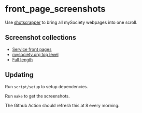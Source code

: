 # front_page_screenshots

Use [shotscrapper](https://github.com/simonw/shot-scraper) to bring all mySociety webpages into one scroll. 

## Screenshot collections

- [Service front pages](frontpages.md)
- [mysociety.org top level](coresite.md)
- [Full length](fulllength.md)

## Updating

Run `script/setup` to setup dependencies.

Run `make` to get the screenshots.

The Github Action should refresh this at 8 every morning. 